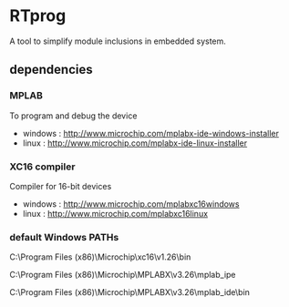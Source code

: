 # RTprog
A tool to simplify module inclusions in embedded system.

## dependencies
### MPLAB
To program and debug the device
* windows : http://www.microchip.com/mplabx-ide-windows-installer
* linux : http://www.microchip.com/mplabx-ide-linux-installer

### XC16 compiler
Compiler for 16-bit devices
* windows : http://www.microchip.com/mplabxc16windows
* linux : http://www.microchip.com/mplabxc16linux

### default Windows PATHs
C:\Program Files (x86)\Microchip\xc16\v1.26\bin

C:\Program Files (x86)\Microchip\MPLABX\v3.26\mplab_ipe

C:\Program Files (x86)\Microchip\MPLABX\v3.26\mplab_ide\bin
